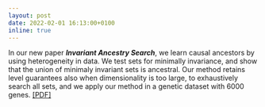 ```yaml
---
layout: post
date: 2022-02-01 16:13:00+0100
inline: true
---
```

In our new paper __*Invariant Ancestry Search*__, we learn causal ancestors by using heterogeneity in data. 
We test sets for minimally invariance, and show that the union of minimaly invariant sets is ancestral.
Our method retains level guarantees also when dimensionality is too large, to exhaustively search all sets, and we apply our method in a genetic dataset with 6000 genes. [[PDF]](assets/pdf/ias.pdf)
